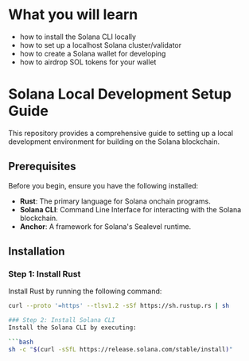# What you will learn #
- how to install the Solana CLI locally
- how to set up a localhost Solana cluster/validator
- how to create a Solana wallet for developing
- how to airdrop SOL tokens for your wallet

# Solana Local Development Setup Guide

This repository provides a comprehensive guide to setting up a local development environment for building on the Solana blockchain.

## Prerequisites

Before you begin, ensure you have the following installed:

- **Rust**: The primary language for Solana onchain programs.
- **Solana CLI**: Command Line Interface for interacting with the Solana blockchain.
- **Anchor**: A framework for Solana's Sealevel runtime.

## Installation

### Step 1: Install Rust

Install Rust by running the following command:

```bash
curl --proto '=https' --tlsv1.2 -sSf https://sh.rustup.rs | sh

### Step 2: Install Solana CLI
Install the Solana CLI by executing:

```bash
sh -c "$(curl -sSfL https://release.solana.com/stable/install)"
